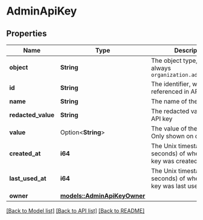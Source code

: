 # AdminApiKey

## Properties

Name | Type | Description | Notes
------------ | ------------- | ------------- | -------------
**object** | **String** | The object type, which is always `organization.admin_api_key` | 
**id** | **String** | The identifier, which can be referenced in API endpoints | 
**name** | **String** | The name of the API key | 
**redacted_value** | **String** | The redacted value of the API key | 
**value** | Option<**String**> | The value of the API key. Only shown on create. | [optional]
**created_at** | **i64** | The Unix timestamp (in seconds) of when the API key was created | 
**last_used_at** | **i64** | The Unix timestamp (in seconds) of when the API key was last used | 
**owner** | [**models::AdminApiKeyOwner**](AdminApiKey_owner.md) |  | 

[[Back to Model list]](../README.md#documentation-for-models) [[Back to API list]](../README.md#documentation-for-api-endpoints) [[Back to README]](../README.md)



